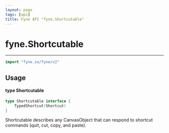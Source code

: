 ```yaml
---
layout: page
tags: [api]
title: Fyne API "fyne.Shortcutable"
---
```


# fyne.Shortcutable
---
```go
import "fyne.io/fyne/v2"
```

## Usage

#### type Shortcutable

```go
type Shortcutable interface {
	TypedShortcut(Shortcut)
}
```

Shortcutable describes any CanvasObject that can respond to shortcut commands (quit, cut, copy, and paste).
